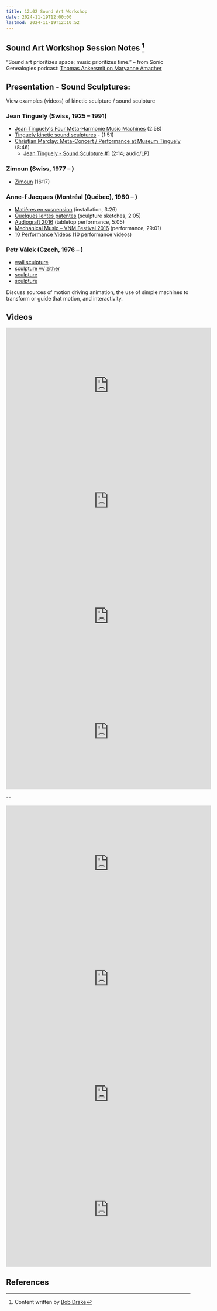 ```yaml
---
title: 12.02 Sound Art Workshop
date: 2024-11-19T12:00:00
lastmod: 2024-11-19T12:10:52
---
```


## Sound Art Workshop Session Notes [^drake-notes]

“Sound art prioritizes space; music prioritizes time.” – from Sonic Genealogies podcast: [Thomas Ankersmit on Maryanne Amacher](https://radio.museoreinasofia.es/en/genealogies)

## Presentation - Sound Sculptures:

View examples (videos) of kinetic sculpture / sound sculpture

### Jean Tinguely (Swiss, 1925 – 1991)

- [Jean Tinguely's Four Méta-Harmonie Music Machines](https://youtu.be/-Xp2jjSaRVg) (2:58)
- [Tinguely kinetic sound sculptures](https://www.youtube.com/watch?v=E-iUr1Y2tFo) - (1:51)
- [Christian Marclay: Meta-Concert / Performance at Museum Tinguely](https://www.youtube.com/watch?v=2_sfAkwbZ5A) (8:46)
  - [Jean Tinguely - Sound Sculpture #1](https://www.youtube.com/watch?v=UEaHS6EqT1I) (2:14; audio/LP)

### Zimoun (Swiss, 1977 – )

- [Zimoun](https://zimoun.net/) (16:17)

### Anne-f Jacques (Montréal (Québec), 1980 – )

- [Matières en suspension](https://vimeo.com/295939586) (installation, 3:26)
- [Quelques lentes patentes](https://vimeo.com/294635305) (sculpture sketches, 2:05)
- [Audiograft 2016](https://vimeo.com/175714054) (tabletop performance, 5:05)
- [Mechanical Music – VNM Festival 2016](https://vimeo.com/200082976) (performance, 29:01)
- [10 Performance Videos](https://vimeo.com/user25918071) (10 performance videos)

### Petr Válek (Czech, 1976 – )

- [wall sculpture](https://www.youtube.com/watch?v=6-D9ofCURUk)
- [sculpture w/ zither](https://www.youtube.com/watch?v=-wLpRpuKVVc)
- [sculpture](https://www.youtube.com/watch?v=UGrJBnpq830)
- [sculpture](https://www.youtube.com/watch?v=EDH4D6ombV0)

Discuss sources of motion driving animation, the use of simple machines to transform or guide that motion, and interactivity.

## Videos

<div class="video-grid">

<div class="iframe-16-9-container">
<iframe class="youTubeIframe" width="560" height="315" src="https://www.youtube.com/embed/-Xp2jjSaRVg" title="YouTube video player" frameborder="0" allow="accelerometer; autoplay; clipboard-write; encrypted-media; gyroscope; picture-in-picture; web-share" allowfullscreen></iframe>
</div>

<div class="iframe-16-9-container">
<iframe class="youTubeIframe" width="560" height="315" src="https://www.youtube.com/embed/E-iUr1Y2tFo" title="YouTube video player" frameborder="0" allow="accelerometer; autoplay; clipboard-write; encrypted-media; gyroscope; picture-in-picture; web-share" allowfullscreen></iframe>
</div>

<div class="iframe-16-9-container">
<iframe class="youTubeIframe" width="560" height="315" src="https://www.youtube.com/embed/2_sfAkwbZ5A" title="YouTube video player" frameborder="0" allow="accelerometer; autoplay; clipboard-write; encrypted-media; gyroscope; picture-in-picture; web-share" allowfullscreen></iframe>
</div>

<div class="iframe-16-9-container">
<iframe class="youTubeIframe" width="560" height="315" src="https://www.youtube.com/embed/UEaHS6EqT1I" title="YouTube video player" frameborder="0" allow="accelerometer; autoplay; clipboard-write; encrypted-media; gyroscope; picture-in-picture; web-share" allowfullscreen></iframe>
</div>

--

<div class="iframe-16-9-container">
<iframe class="youTubeIframe" width="560" height="315" src="https://www.youtube.com/embed/6-D9ofCURUk" title="YouTube video player" frameborder="0" allow="accelerometer; autoplay; clipboard-write; encrypted-media; gyroscope; picture-in-picture; web-share" allowfullscreen></iframe>
</div>

<div class="iframe-16-9-container">
<iframe class="youTubeIframe" width="560" height="315" src="https://www.youtube.com/embed/-wLpRpuKVVc" title="YouTube video player" frameborder="0" allow="accelerometer; autoplay; clipboard-write; encrypted-media; gyroscope; picture-in-picture; web-share" allowfullscreen></iframe>
</div>

<div class="iframe-16-9-container">
<iframe class="youTubeIframe" width="560" height="315" src="https://www.youtube.com/embed/UGrJBnpq830" title="YouTube video player" frameborder="0" allow="accelerometer; autoplay; clipboard-write; encrypted-media; gyroscope; picture-in-picture; web-share" allowfullscreen></iframe>
</div>

<div class="iframe-16-9-container">
<iframe class="youTubeIframe" width="560" height="315" src="https://www.youtube.com/embed/EDH4D6ombV0" title="YouTube video player" frameborder="0" allow="accelerometer; autoplay; clipboard-write; encrypted-media; gyroscope; picture-in-picture; web-share" allowfullscreen></iframe>
</div>

</div>

## References

[^drake-notes]: Content written by [Bob Drake](./12-01-bob-drake.md)
